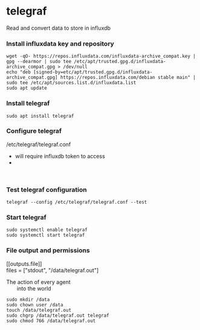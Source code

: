 # telegraf
Read and convert data to store in influxdb

### Install influxdata key and repository
```
wget -qO- https://repos.influxdata.com/influxdata-archive_compat.key | gpg --dearmor | sudo tee /etc/apt/trusted.gpg.d/influxdata-archive_compat.gpg > /dev/null
echo "deb [signed-by=etc/apt/trusted.gpg.d/influxdata-archive_compat.gpg] https://repos.influxdata.com/debian stable main" | sudo tee /etc/apt/sources.list.d/influxdata.list
sudo apt update

```

### Install telegraf
```
sudo apt install telegraf
```

### Configure telegraf
/etc/telegraf/telegraf.conf
  - will require influxdb token to access
  - 
<pre>

</pre>


### Test telegraf configuration
```
telegraf --config /etc/telegraf/telegraf.conf --test
```

### Start telegraf
```
sudo systemctl enable telegraf
sudo systemctl start telegraf
```

### File output and permissions

[[outputs.file]] <br />
  files = ["stdout", "/data/telegraf.out"]


The action of every agent <br />
  into the world <br />

```
sudo mkdir /data
sudo chown user /data
touch /data/telegraf.out
sudo chgrp /data/telegraf.out telegraf
sudo chmod 766 /data/telegraf.out
```
